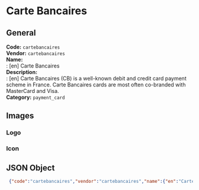 # Carte Bancaires 
## General 
**Code:** `cartebancaires`  
**Vendor:** `cartebancaires`  
**Name:**  
:	[en] Carte Bancaires  
**Description:**  
: [en] Carte Bancaires (CB) is a well-known debit and credit card payment scheme in France. Carte Bancaires cards are most often co-branded with MasterCard and Visa.  
**Category:** `payment_card`  
## Images 
### Logo 
### Icon 
## JSON Object 
```json
 {"code":"cartebancaires","vendor":"cartebancaires","name":{"en":"Carte Bancaires"},"description":{"en":"Carte Bancaires (CB) is a well-known debit and credit card payment scheme in France. Carte Bancaires cards are most often co-branded with MasterCard and Visa."},"countries":null,"category":"payment_card"}```  
